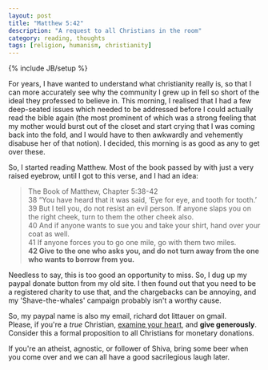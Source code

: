 ```yaml
---
layout: post
title: "Matthew 5:42"
description: "A request to all Christians in the room"
category: reading, thoughts
tags: [religion, humanism, christianity]
---
```

{% include JB/setup %}

For years, I have wanted to understand what christianity really is, so
that I can more accurately see why the community I grew up in fell so
short of the ideal they professed to believe in. This morning, I
realised that I had a few deep-seated issues which needed to be
addressed before I could actually read the bible again (the most
prominent of which was a strong feeling that my mother would burst out
of the closet and start crying that I was coming back into the fold,
and I would have to then awkwardly and vehemently disabuse her of that
notion). I decided, this morning is as good as any to get over these. 

So, I started reading Matthew. Most of the book passed by with just a
very raised eyebrow, until I got to this verse, and I had an idea:

> The Book of Matthew, Chapter 5:38-42  
> 38 “You have heard that it was said, ‘Eye for eye, and tooth for tooth.’  
> 39 But I tell you, do not resist an evil person. If anyone slaps you on the right cheek, turn to them the other cheek also.  
> 40 And if anyone wants to sue you and take your shirt, hand over your coat as well.  
> 41 If anyone forces you to go one mile, go with them two miles.  
> <b>42 Give to the one who asks you, and do not turn away from the one who wants to borrow from you.</b>  

Needless to say, this is too good an opportunity to miss. So, I dug
up my paypal donate button from my old site. I then found out that you
need to be a registered charity to use that, and the chargebacks can be
annoying, and my 'Shave-the-whales' campaign probably isn't a worthy
cause. 

So, my paypal name is also my email, richard dot littauer on gmail.  
Please, if you're a <i>true</i> Christian, <u>examine your heart</u>, and <b>give
generously</b>. Consider this a formal proposition to all Christians for
monetary donations.  

If you're an atheist, agnostic, or follower of Shiva, bring some beer
when you come over and we can all have a good sacrilegious laugh later. 
